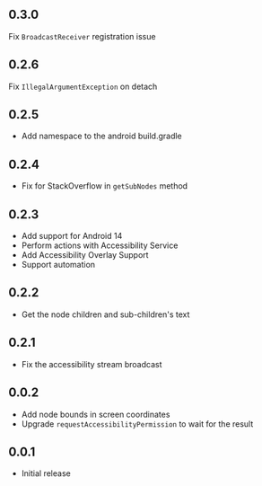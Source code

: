 ## 0.3.0

Fix `BroadcastReceiver` registration issue

## 0.2.6

Fix `IllegalArgumentException` on detach

## 0.2.5

- Add namespace to the android build.gradle

## 0.2.4

- Fix for StackOverflow in `getSubNodes` method

## 0.2.3

- Add support for Android 14
- Perform actions with Accessibility Service
- Add Accessibility Overlay Support
- Support automation

## 0.2.2

- Get the node children and sub-children's text

## 0.2.1

- Fix the accessibility stream broadcast

## 0.0.2

- Add node bounds in screen coordinates
- Upgrade `requestAccessibilityPermission` to wait for the result

## 0.0.1

- Initial release
